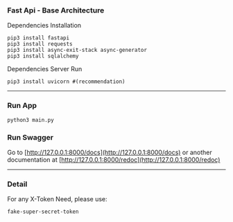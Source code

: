 ### Fast Api - Base Architecture

Dependencies Installation
```
pip3 install fastapi
pip3 install requests
pip3 install async-exit-stack async-generator
pip3 install sqlalchemy
```
Dependencies Server Run
```
pip3 install uvicorn #(recommendation)
```

------

### Run App
```
python3 main.py
```
### Run Swagger

Go to [http://127.0.0.1:8000/docs](http://127.0.0.1:8000/docs) or another documentation at [http://127.0.0.1:8000/redoc](http://127.0.0.1:8000/redoc)

------

### Detail
For any X-Token Need, please use:
```
fake-super-secret-token
```
